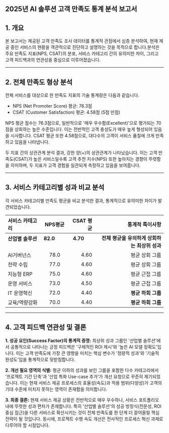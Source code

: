 ## 2025년 AI 솔루션 고객 만족도 통계 분석 보고서

## 1. 개요

본 보고서는 제공된 고객 만족도 조사 데이터를 통계적 관점에서 심층 분석하여, 현재 제공 중인 서비스의 현황을 객관적으로 진단하고 설명하는 것을 목적으로 합니다.분석은 주요 만족도 지표(NPS, CSAT)의 분포, 서비스 카테고리 간의 유의미한 차이, 그리고 고객 피드백과의 연관성을 중심으로 이루어졌습니다. 

***

## 2. 전체 만족도 형상 분석

전체 서비스를 대상으로 한 만족도 지표의 기술 통계량은 다음과 같습니다. 

- NPS (Net Promoter Score) 평균: 76.3점 
- CSAT (Customer Satisfaction) 평균: 4.58점 (5점 만점)

NPS 평균 점수는 76.3점으로, 일반적으로 '매우 우수함(Excellent)'으로 평가되는 70점을 상회하는 높은 수준입니다. 이는 전반적인 고객 충성도가 매우 높게 형성되어 있음을 시사합니다. CSAT 평균 또한 4.58점으로, 대다수의 고객이 서비스 품질에 크게 만족하고 있음을 나타냅니다. 

두 지표 간의 상관관계 분석 결과, 강한 양(+)의 상관관계가 나타났습니다. 이는 고객 만족도(CSAT)가 높은 서비스일수록 고객 추천 지수(NPS) 또한 높아지는 경향이 뚜렷함을 의미하며, 두 지표가 고객 경험을 일관되게 측정하고 있음을 보여줍니다. 

***

## 3. 서비스 카테고리별 성과 비교 분석

각 서비스 카테고리별 만족도 평균을 비교 분석한 결과, 통계적으로 유의미한 차이가 발견되었습니다.

| 서비스 카테고리 | NPS평균 | CSAT 평균 | 통계적 특이사항 |
|:----------|:-----------:|------------:|-------------:|
| **산업별 솔루션**        | **82.0**            | **4.70**          | **전체 평균을 유의하게 상회하는 최상위 성과**  |
| AI거버넌스 | 78.0 | 4.60 | 평균 상회 그룹  |
| 전략 수립 | 77.0 | 4.60 | 평균 상회 그룹 |
| 지능형 ERP | 75.0 | 4.60 | 평균 근접 그룹  |
| 운영 서비스 | 73.0 | 4.50 | 평균 근접 그룹 |
| IT 운영혁신 | 72.0 | 4.40 | **평균 하회 그룹** |
| 교육/역량강화 | 70.0 | 4.40 | **평균 하회 그룹** |

***

## 4. 고객 피드백 연관성 및 결론

**1. 성공 요인(Success Factor)의 통계적 증명:** 최상위 성과 그룹인 '산업별 솔루션'에서 공통적으로 나타나는 긍정 피드백은 '구체적인 ROI 제시'와 '높은 AI 모델 정확도'입니다. 이는 고객 만족도에 가장 큰 영향을 미치는 핵심 변수가 '정량적 성과'와 '기술적 완성도'임을 통계적으로 뒷받침합니다. 

**2. 개선 필요 영역의 식별:** 평균 이하의 성과를 보인 그룹을 포함한 다수 카테고리에서 '프로젝트 기간 단축'과 '산업 특화 Use-case 추가'가 개선 요청으로 꾸준히 제기되었습니다. 이는 현재 서비스 제공 프로세스의 효율성(속도)과 적용 범위(다양성)가 고객의 기대 수준에 미치지 못하는 영역이 존재함을 의미합니다. 

**3. 최종 결론:** 현재 서비스 제공 상황은 전반적으로 매우 우수하나, 서비스 포트폴리오 내에 뚜렷한 성과 편차가 존재합니다. 특히 '산업별 솔루션'의 성공 방정식(전문성, ROI 중심 접근)을 다른 서비스로 확산시키는 것이 전체 만족도를 한 단계 더 끌어올릴 핵심 전략이 될 것입니다. 동시에, 프로젝트 수행 속도 개선은 전사적인 프로세스 혁신 과제로 다루어야 할 시점입니다. 